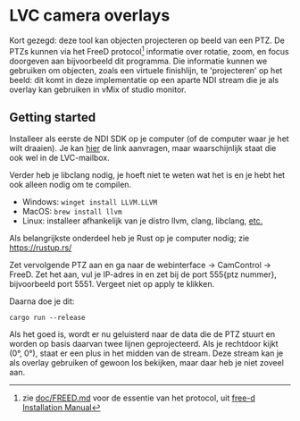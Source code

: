 # LVC camera overlays
Kort gezegd: deze tool kan objecten projecteren op beeld van een PTZ. De PTZs
kunnen via het FreeD protocol[^freed] informatie over rotatie, zoom, en focus
doorgeven aan bijvoorbeeld dit programma. Die informatie kunnen we gebruiken om
objecten, zoals een virtuele finishlijn, te 'projecteren' op het beeld: dit komt
in deze implementatie op een aparte NDI stream die je als overlay kan gebruiken
in vMix of studio monitor.

## Getting started
Installeer als eerste de NDI SDK op je computer (of de computer waar je het
wilt draaien). Je kan [hier](https://ndi.video/download-ndi-sdk/) de link
aanvragen, maar waarschijnlijk staat die ook wel in de LVC-mailbox.

Verder heb je libclang nodig, je hoeft niet te weten wat het is en je hebt het
ook alleen nodig om te compilen.
- Windows: `winget install LLVM.LLVM`
- MacOS: `brew install llvm`
- Linux: installeer afhankelijk van je distro llvm, clang, libclang, [etc.](https://rust-lang.github.io/rust-bindgen/requirements.html)

Als belangrijkste onderdeel heb je Rust op je computer nodig; zie https://rustup.rs/

Zet vervolgende PTZ aan en ga naar de webinterface → CamControl → FreeD. Zet
het aan, vul je IP-adres in en zet bij de port 555{ptz nummer}, bijvoorbeeld
port 5551. Vergeet niet op apply te klikken.

Daarna doe je dit:
```shell
cargo run --release
```

Als het goed is, wordt er nu geluisterd naar de data die de PTZ stuurt en worden
op basis daarvan twee lijnen geprojecteerd. Als je rechtdoor kijkt (0°, 0°),
staat er een plus in het midden van de stream. Deze stream kan je als overlay
gebruiken of gewoon los bekijken, maar daar heb je niet zoveel aan.

[^freed]: zie [doc/FREED.md](doc/FREED.md) voor de essentie van het protocol, uit
[free-d Installation Manual](doc/free-d%20Installation%20Manual%20v1.4.4.pdf)
